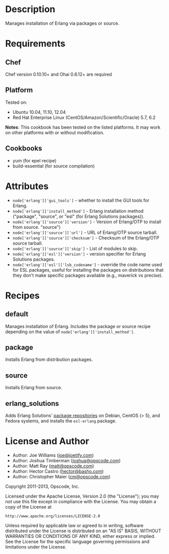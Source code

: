 Description
===========

Manages installation of Erlang via packages or source.

Requirements
============

## Chef

Chef version 0.10.10+ and Ohai 0.6.12+ are required

## Platform

Tested on:

* Ubuntu 10.04, 11.10, 12.04
* Red Hat Enterprise Linux (CentOS/Amazon/Scientific/Oracle) 5.7, 6.2

**Notes**: This cookbook has been tested on the listed platforms. It
  may work on other platforms with or without modification.

## Cookbooks

* yum (for epel recipe)
* build-essential (for source compilation)

Attributes
==========

* `node['erlang']['gui_tools']` - whether to install the GUI tools for
  Erlang.
* `node['erlang']['install_method']` - Erlang installation method
  ("package", "source", or "esl" (for Erlang Solutions packages)).
* `node['erlang']['source']['version']` - Version of Erlang/OTP to install from source.
  "source")
* `node['erlang']['source']['url']` - URL of Erlang/OTP source tarball.
* `node['erlang']['source']['checksum']` - Checksum of the Erlang/OTP source tarball.
* `node['erlang']['source']['skip']` - List of modules to skip.
* `node['erlang']['esl']['version']` - version specifier for Erlang
  Solutions packages.
* `node['erlang']['esl']['lsb_codename']` - override the code name
  used for ESL packages, useful for installing the packages on
  distributions that they don't make specific packages available
  (e.g., maverick vs precise).

Recipes
=======

## default

Manages installation of Erlang. Includes the package or source recipe
depending on the value of `node['erlang']['install_method']`.

## package

Installs Erlang from distribution packages.

## source

Installs Erlang from source.

## erlang_solutions

Adds Erlang Solutions' [package repositories][] on Debian, CentOS (>
5), and Fedora systems, and installs the `esl-erlang` package.

[package repositories]:https://www.erlang-solutions.com/downloads/download-erlang-otp

License and Author
==================

* Author: Joe Williams (<joe@joetify.com>)
* Author: Joshua Timberman (<joshua@opscode.com>)
* Author: Matt Ray (<matt@opscode.com>)
* Author: Hector Castro (<hector@basho.com>)
* Author: Christopher Maier (<cm@opscode.com>)

Copyright 2011-2013, Opscode, Inc.

Licensed under the Apache License, Version 2.0 (the "License");
you may not use this file except in compliance with the License.
You may obtain a copy of the License at

    http://www.apache.org/licenses/LICENSE-2.0

Unless required by applicable law or agreed to in writing, software
distributed under the License is distributed on an "AS IS" BASIS,
WITHOUT WARRANTIES OR CONDITIONS OF ANY KIND, either express or implied.
See the License for the specific language governing permissions and
limitations under the License.
